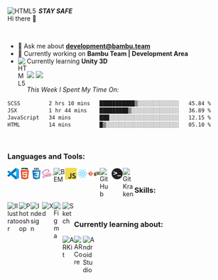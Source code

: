 
<img align="left" alt="HTML5" width="70px" src="http://bambu-corp.com/s3/emoji-dev.png"/> <strong>*STAY SAFE*</strong>
<br />
Hi there 👋

<br />

- 💬 Ask me about <strong>development@bambu.team</strong>
- 🔭 Currently working on <strong>Bambu Team | Development Area</strong>
- Currently learning   <strong>Unity 3D</strong><img align="left" alt="HTML5" width="20px" src="https://cdn.svgporn.com/logos/unity.svg" />


<img height="180em" src="https://github-readme-stats.vercel.app/api?username=BambuTeam&show_icons=true&hide_border=true&&count_private=true&include_all_commits=true&theme=chartreuse-dark" />
<img height="180em" src="https://github-readme-stats.vercel.app/api/top-langs/?username=BambuTeam&layout=compact&theme=dark" />

*This Week I Spent My Time On:*
<!--START_SECTION:waka-->
```text
SCSS         2 hrs 10 mins   ███████████▒░░░░░░░░░░░░░   45.84 % 
JSX          1 hr 44 mins    █████████▒░░░░░░░░░░░░░░░   36.89 % 
JavaScript   34 mins         ███░░░░░░░░░░░░░░░░░░░░░░   12.15 % 
HTML         14 mins         █▒░░░░░░░░░░░░░░░░░░░░░░░   05.10 % 
```
<!--END_SECTION:waka-->

<br />

### Languages and Tools:

<img align="left" alt="Visual Studio Code" width="26px" src="https://raw.githubusercontent.com/github/explore/80688e429a7d4ef2fca1e82350fe8e3517d3494d/topics/visual-studio-code/visual-studio-code.png" />
<img align="left" alt="HTML5" width="26px" src="https://raw.githubusercontent.com/github/explore/80688e429a7d4ef2fca1e82350fe8e3517d3494d/topics/html/html.png" />
<img align="left" alt="CSS3" width="26px" src="https://raw.githubusercontent.com/github/explore/80688e429a7d4ef2fca1e82350fe8e3517d3494d/topics/css/css.png" />
<img align="left" alt="Sass" width="26px" src="https://raw.githubusercontent.com/github/explore/80688e429a7d4ef2fca1e82350fe8e3517d3494d/topics/sass/sass.png" />
<img align="left" alt="BEM" width="26px" src="https://cdn.svgporn.com/logos/bem.svg" />
<img align="left" alt="JavaScript" width="26px" src="https://raw.githubusercontent.com/github/explore/80688e429a7d4ef2fca1e82350fe8e3517d3494d/topics/javascript/javascript.png" />
<img align="left" alt="React" width="26px" src="https://raw.githubusercontent.com/github/explore/80688e429a7d4ef2fca1e82350fe8e3517d3494d/topics/react/react.png" />
<img align="left" alt="Git" width="26px" src="https://raw.githubusercontent.com/github/explore/80688e429a7d4ef2fca1e82350fe8e3517d3494d/topics/git/git.png" />
<img align="left" alt="GitHub" width="26px" src="https://cdn.worldvectorlogo.com/logos/github-icon-1.svg" />
<img align="left" alt="Terminal" width="26px" src="https://raw.githubusercontent.com/github/explore/80688e429a7d4ef2fca1e82350fe8e3517d3494d/topics/terminal/terminal.png" />
<img align="left" alt="Git Kraken" width="26px" src="https://cdn.svgporn.com/logos/gitkraken.svg" />
<br />

### Skills:

<img align="left" alt="Illustrator" width="26px" src="https://cdn.worldvectorlogo.com/logos/adobe-illustrator-cc.svg" />
<img align="left" alt="Photoshop" width="26px" src="https://cdn.worldvectorlogo.com/logos/photoshop-cc-4.svg" />
<img align="left" alt="Indesign" width="26px" src="https://cdn.worldvectorlogo.com/logos/indesign-cc.svg" />
<img align="left" alt="Xd" width="26px" src="https://cdn.worldvectorlogo.com/logos/adobe-xd-1.svg" />
<img align="left" alt="Figma" width="20px" src="https://cdn.svgporn.com/logos/figma.svg" />
<img align="left" alt="Sketch" width="26px" src="https://cdn.svgporn.com/logos/sketch.svg" />
<br />

### Currently learning about:
<img align="left" alt="ARKit" width="26px" src="https://developer.apple.com/assets/elements/icons/arkit/arkit-96x96_2x.png" />
<img align="left" alt="ARCore" width="20px" src="https://arvr.google.com/static/images/arcore/arcore_logo_icon.svg" />
<img align="left" alt="AndroidStudio" width="26px" src="https://developer.android.com/images/picto-icons/android.svg" />



